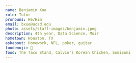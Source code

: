 ```yaml
---
name: Benjamin Xue
role: Tutor
pronouns: He/Him
email: bxue@ucsd.edu
photo: assets/staff-images/benjamin.jpeg
description: 4th year, Data Science, Muir
hometown: Houston, TX
askabout: Homework, NFL, poker, guitar
foodemoji: 🌮
food: The Taco Stand, Calvin's Korean Chicken, SomiSomi
---
```


